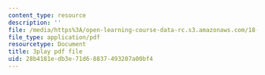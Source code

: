 ```yaml
---
content_type: resource
description: ''
file: /media/https%3A/open-learning-course-data-rc.s3.amazonaws.com/18-01sc-single-variable-calculus-fall-2010/28b4181edb3e71d68837493207a00bf4_7EKztFcTiUU.pdf
file_type: application/pdf
resourcetype: Document
title: 3play pdf file
uid: 28b4181e-db3e-71d6-8837-493207a00bf4
---
```

